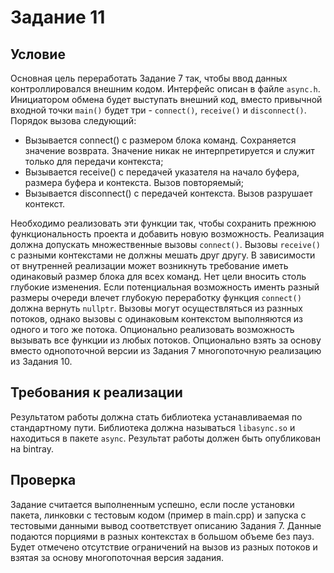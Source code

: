 # Задание 11
## Условие
Основная  цель  переработать  Задание  7  так,  чтобы  ввод  данных
контроллировался внешним кодом.  Интерфейс описан в файле `async.h`.
Инициатором обмена будет выступать внешний код, вместо привычной
входной точки `main()` будет три - `connect()`, `receive()` и `disconnect()`.
Порядок вызова следующий:
 * Вызывается connect() с размером блока команд.   Сохраняется
   значение возврата.  Значение никак не интерпретируется и служит
   только для передачи контекста;
 * Вызывается receive() с передачей указателя на начало буфера,
   размера буфера и контекста. Вызов повторяемый;
 * Вызывается disconnect() с передачей контекста. Вызов разрушает
   контекст.

Необходимо реализовать эти функции так, чтобы сохранить прежнюю
функциональность проекта и добавить новую возможность.
Реализация должна допускать множественные вызовы `connect()`.
Вызовы `receive()` с разными контекстами не должны мешать друг другу.
В зависимости от внутренней реализации может возникнуть требование
иметь одинаковый размер блока для всех команд. Нет цели вносить столь
глубокие изменения.  Если потенциальная возможность именть разный
размеры очереди влечет глубокую переработку функция `connect()` должна
вернуть `nullptr`.
Вызовы могут осуществляться из разнных потоков, однако вызовы с
одинаковым контекстом выполняются из одного и того же потока.
Опционально реализовать возможность вызывать все функции из любых
потоков.
Опционально взять за основу вместо однопоточной версии из Задания 7
многопоточную реализацию из Задания 10.

## Требования к реализации
Результатом  работы  должна  стать  библиотека  устанавливаемая  по
стандартному пути.   Библиотека должна называться `libasync.so` и
находиться в пакете `async`.
Результат работы должен быть опубликован на bintray.

## Проверка
Задание считается выполненным успешно, если после установки пакета,
линковки с тестовым кодом (пример в main.cpp) и запуска с тестовыми
данными вывод соответствует описанию Задания 7.  Данные подаются
порциями в разных контекстах в большом объеме без пауз.
Будет отмечено отсутствие ограничений на вызов из разных потоков и
взятая за основу многопоточная версия задания.

